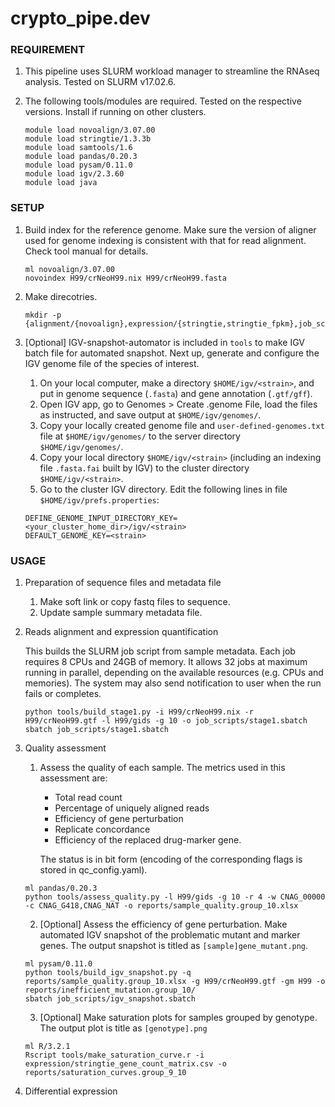 # crypto_pipe.dev

### REQUIREMENT
1. This pipeline uses SLURM workload manager to streamline the RNAseq analysis. Tested on SLURM v17.02.6.

2. The following tools/modules are required. Tested on the respective versions. Install if running on other clusters. 

	```
	module load novoalign/3.07.00
	module load stringtie/1.3.3b  
	module load samtools/1.6
	module load pandas/0.20.3
	module load pysam/0.11.0
	module load igv/2.3.60
	module load java
	```

### SETUP
	
1. Build index for the reference genome. Make sure the version of aligner used for genome indexing is consistent with that for read alignment. Check tool manual for details.
	
	```
	ml novoalign/3.07.00
	novoindex H99/crNeoH99.nix H99/crNeoH99.fasta 
	```

2. Make direcotries. 

	```
	mkdir -p {alignment/{novoalign},expression/{stringtie,stringtie_fpkm},job_scripts,log,reports,sequence}
	```

3. [Optional] IGV-snapshot-automator is included in `tools` to make IGV batch file for automated snapshot. Next up, generate and configure the IGV genome file of the species of interest. 

	1. On your local computer, make a directory `$HOME/igv/<strain>`, and put in genome sequence (`.fasta`) and gene annotation (`.gtf/gff`).
	2. Open IGV app, go to Genomes > Create .genome File, load the files as instructed, and save output at `$HOME/igv/genomes/`.
	3. Copy your locally created genome file and `user-defined-genomes.txt` file at `$HOME/igv/genomes/` to the server directory `$HOME/igv/genomes/`. 
	4. Copy your local directory `$HOME/igv/<strain>` (including an indexing file `.fasta.fai` built by IGV) to the cluster directory `$HOME/igv/<strain>`.
	5. Go to the cluster IGV directory. Edit the following lines in file `$HOME/igv/prefs.properties`:

	```
	DEFINE_GENOME_INPUT_DIRECTORY_KEY=<your_cluster_home_dir>/igv/<strain>
	DEFAULT_GENOME_KEY=<strain>
	```


### USAGE

1. Preparation of sequence files and metadata file 
	
	1. Make soft link or copy fastq files to sequence.
	2. Update sample summary metadata file.

2. Reads alignment and expression quantification
	
	This builds the SLURM job script from sample metadata. Each job requires 8 CPUs and 24GB of memory. It allows 32 jobs at maximum running in parallel, depending on the available resources (e.g. CPUs and memories). The system may also send notification to user when the run fails or completes.
	
	```
	python tools/build_stage1.py -i H99/crNeoH99.nix -r H99/crNeoH99.gtf -l H99/gids -g 10 -o job_scripts/stage1.sbatch
	sbatch job_scripts/stage1.sbatch
	```

3. Quality assessment

	1. Assess the quality of each sample. The metrics used in this assessment are:
		* Total read count
		* Percentage of uniquely aligned reads
		* Efficiency of gene perturbation
		* Replicate concordance
		* Efficiency of the replaced drug-marker gene. 

		The status is in bit form (encoding of the corresponding flags is stored in qc_config.yaml).
	
	```
	ml pandas/0.20.3
	python tools/assess_quality.py -l H99/gids -g 10 -r 4 -w CNAG_00000 -c CNAG_G418,CNAG_NAT -o reports/sample_quality.group_10.xlsx
	```

	2. [Optional] Assess the efficiency of gene perturbation. Make automated IGV snapshot of the problematic mutant and marker genes. The output snapshot is titled as `[sample]gene_mutant.png`.

	```
	ml pysam/0.11.0
	python tools/build_igv_snapshot.py -q reports/sample_quality.group_10.xlsx -g H99/crNeoH99.gtf -gm H99 -o reports/inefficient_mutation.group_10/
	sbatch job_scripts/igv_snapshot.sbatch
	```

	3. [Optional] Make saturation plots for samples grouped by genotype. The output plot is title as `[genotype].png`

	```
	ml R/3.2.1
	Rscript tools/make_saturation_curve.r -i expression/stringtie_gene_count_matrix.csv -o reports/saturation_curves.group_9_10
	```

4. Differential expression  

